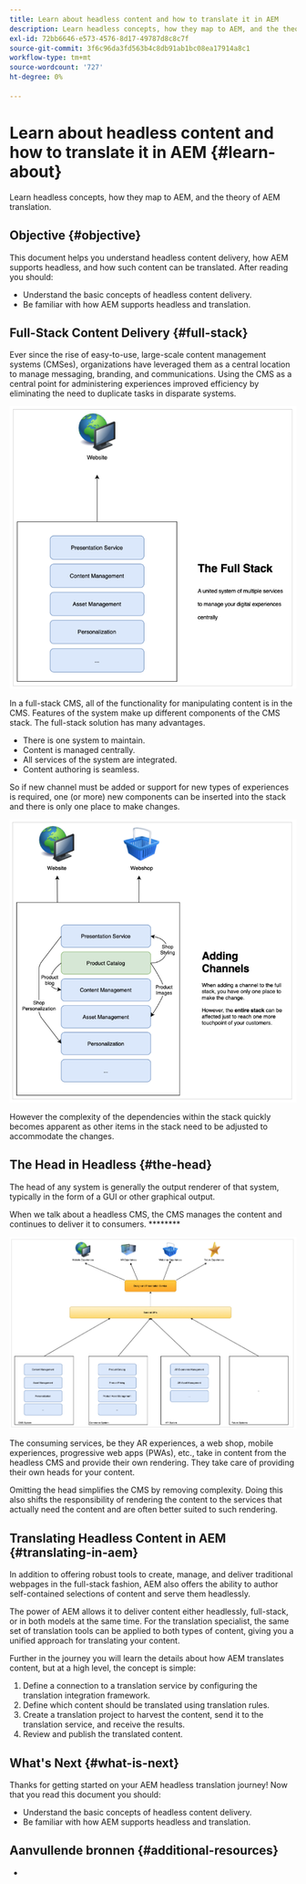 ```yaml
---
title: Learn about headless content and how to translate it in AEM
description: Learn headless concepts, how they map to AEM, and the theory of AEM translation.
exl-id: 72bb6646-e573-4576-8d17-49787d8c8c7f
source-git-commit: 3f6c96da3fd563b4c8db91ab1bc08ea17914a8c1
workflow-type: tm+mt
source-wordcount: '727'
ht-degree: 0%

---
```


# Learn about headless content and how to translate it in AEM {#learn-about}

Learn headless concepts, how they map to AEM, and the theory of AEM translation.

## Objective {#objective}

This document helps you understand headless content delivery, how AEM supports headless, and how such content can be translated. After reading you should:

* Understand the basic concepts of headless content delivery.
* Be familiar with how AEM supports headless and translation.

## Full-Stack Content Delivery {#full-stack}

Ever since the rise of easy-to-use, large-scale content management systems (CMSes), organizations have leveraged them as a central location to manage messaging, branding, and communications. Using the CMS as a central point for administering experiences improved efficiency by eliminating the need to duplicate tasks in disparate systems.

![](/help/journey-headless/developer/assets/full-stack.png)

In a full-stack CMS, all of the functionality for manipulating content is in the CMS. Features of the system make up different components of the CMS stack. The full-stack solution has many advantages.

* There is one system to maintain.
* Content is managed centrally.
* All services of the system are integrated.
* Content authoring is seamless.

So if new channel must be added or support for new types of experiences is required, one (or more) new components can be inserted into the stack and there is only one place to make changes.

![](/help/journey-headless/developer/assets/adding-channel.png)

However the complexity of the dependencies within the stack quickly becomes apparent as other items in the stack need to be adjusted to accommodate the changes.

## The Head in Headless {#the-head}

The head of any system is generally the output renderer of that system, typically in the form of a GUI or other graphical output.

When we talk about a headless CMS, the CMS manages the content and continues to deliver it to consumers. ********

![](/help/journey-headless/developer/assets/headless-cms.png)

The consuming services, be they AR experiences, a web shop, mobile experiences, progressive web apps (PWAs), etc., take in content from the headless CMS and provide their own rendering. They take care of providing their own heads for your content.

Omitting the head simplifies the CMS by removing complexity. Doing this also shifts the responsibility of rendering the content to the services that actually need the content and are often better suited to such rendering.

## Translating Headless Content in AEM {#translating-in-aem}

In addition to offering robust tools to create, manage, and deliver traditional webpages in the full-stack fashion, AEM also offers the ability to author self-contained selections of content and serve them headlessly.

The power of AEM allows it to deliver content either headlessly, full-stack, or in both models at the same time. For the translation specialist, the same set of translation tools can be applied to both types of content, giving you a unified approach for translating your content.

Further in the journey you will learn the details about how AEM translates content, but at a high level, the concept is simple:

1. Define a connection to a translation service by configuring the translation integration framework.
1. Define which content should be translated using translation rules.
1. Create a translation project to harvest the content, send it to the translation service, and receive the results.
1. Review and publish the translated content.

## What&#39;s Next {#what-is-next}

Thanks for getting started on your AEM headless translation journey! Now that you read this document you should:

* Understand the basic concepts of headless content delivery.
* Be familiar with how AEM supports headless and translation.

[](getting-started.md)

## Aanvullende bronnen {#additional-resources}

[](getting-started.md)

* [](/help/sites-cloud/administering/msm-and-translation.md)
